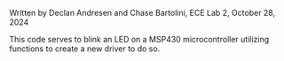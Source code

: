 Written by Declan Andresen and Chase Bartolini, ECE Lab 2, October 28, 2024

This code serves to blink an LED on a MSP430 microcontroller utilizing functions to create a new driver to do so.
